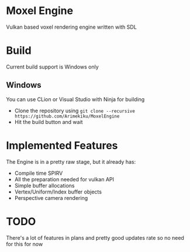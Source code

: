 # Moxel Engine
Vulkan based voxel rendering engine written with SDL

# Build
Current build support is Windows only

## Windows
You can use CLion or Visual Studio with Ninja for building

* Clone the repository using ```git clone --recursive https://github.com/Arimekiku/MoxelEngine```
* Hit the build button and wait

# Implemented Features
The Engine is in a pretty raw stage, but it already has:

* Compile time SPIRV
* All the preparation needed for vulkan API
* Simple buffer allocations
* Vertex/Uniform/Index buffer objects
* Perspective camera rendering

# TODO
There's a lot of features in plans and pretty good updates rate so no need for this for now